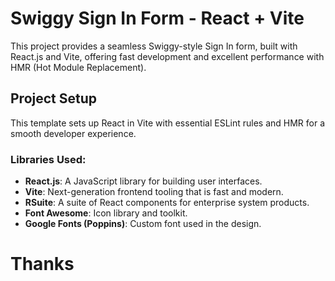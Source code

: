 # Swiggy Sign In Form - React + Vite

This project provides a seamless Swiggy-style Sign In form, built with React.js and Vite, offering fast development and excellent performance with HMR (Hot Module Replacement).

## Project Setup

This template sets up React in Vite with essential ESLint rules and HMR for a smooth developer experience.

### Libraries Used:
- **React.js**: A JavaScript library for building user interfaces.
- **Vite**: Next-generation frontend tooling that is fast and modern.
- **RSuite**: A suite of React components for enterprise system products.
- **Font Awesome**: Icon library and toolkit.
- **Google Fonts (Poppins)**: Custom font used in the design.

# Thanks
